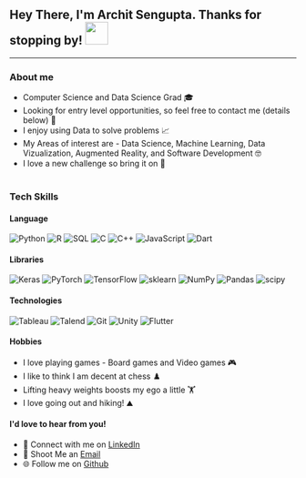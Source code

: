 ## Hey There, I'm Archit Sengupta. Thanks for stopping by! <img src="https://media.giphy.com/media/26Fxy3Iz1ari8oytO/giphy.gif" width="40">
---

### About me

* Computer Science and Data Science Grad 🎓 
* Looking for entry level opportunities, so feel free to contact me (details below) 💌
* I enjoy using Data to solve problems 📈 
* My Areas of interest are - Data Science, Machine Learning, Data Vizualization, Augmented Reality, and Software Development 🤓
* I love a new challenge so bring it on 😤
<br><br>
### Tech Skills

#### Language
![Python](https://img.shields.io/badge/-Python-000?&logo=Python)
![R](https://img.shields.io/badge/-R-000?&logo=R)
![SQL](https://img.shields.io/badge/-SQL-000?&logo=SQL)
![C](https://img.shields.io/badge/-C-000?&logo=C)
![C++](https://img.shields.io/badge/-C++-000?&logo=C++)
![JavaScript](https://img.shields.io/badge/-Javascript-000?&logo=javascript)
![Dart](https://img.shields.io/badge/-Dart-000?&logo=Dart)

#### Libraries

![Keras](https://img.shields.io/badge/-Keras-000?&logo=keras)
![PyTorch](https://img.shields.io/badge/-PyTorch-000?&logo=pytorch)
![TensorFlow](https://img.shields.io/badge/-TensorFlow-000?&logo=tensorflow)
![sklearn](https://img.shields.io/badge/-sklearn-000?&logo=scikit-learn)
![NumPy](https://img.shields.io/badge/-NumPy-000?&logo=numpy)
![Pandas](https://img.shields.io/badge/-Pandas-000?&logo=pandas)
![scipy](https://img.shields.io/badge/-Scipy-000?&logo=scipy)

#### Technologies

![Tableau](https://img.shields.io/badge/-Tableau-000?&logo=tableau)
![Talend](https://img.shields.io/badge/-Talend-000?&logo=talend)
![Git](https://img.shields.io/badge/-Git-000?&logo=git)
![Unity](https://img.shields.io/badge/-Unity-000?&logo=Unity)
![Flutter](https://img.shields.io/badge/-Flutter-000?&logo=Flutter)


#### Hobbies 

* I love playing games - Board games and Video games 🎮
* I like to think I am decent at chess ♟️ 
* Lifting heavy weights boosts my ego a little 🏋️
* I love going out and hiking! ⛰️ 


#### I'd love to hear from you! 

* 🤝 Connect with me on [LinkedIn](https://www.linkedin.com/in/archit-sengupta/)
* 📩 Shoot Me an [Email](mailto:architsengupta@arizona.edu)
* 🌐 Follow me on [Github](https://github.com/Leon7308)
